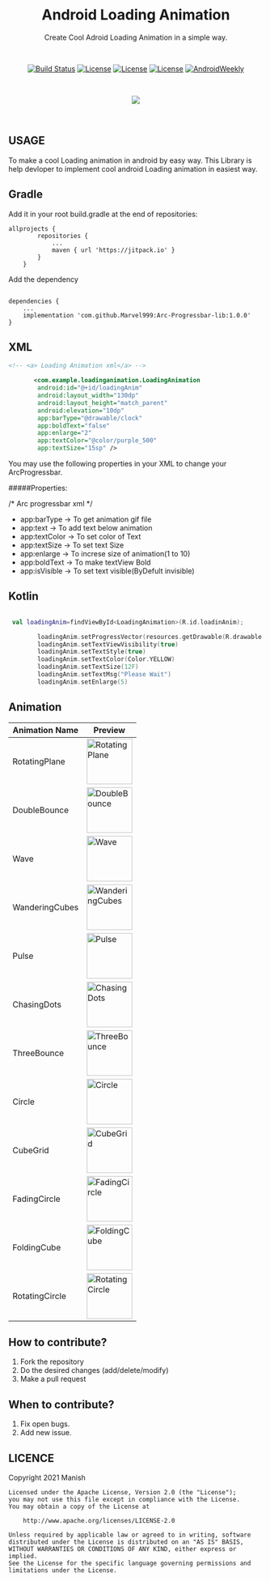 <h1 align="center">Android Loading Animation</h1>

<p align="center">
Create Cool Adroid Loading Animation in a simple way.
</p>
</br>
<p align="center">
  <a href="https://github.com/sparrow007/CarouselRecyclerview/actions"><img alt="Build Status"src="https://github.com/sparrow007/CarouselRecyclerview/workflows/Android%20CI/badge.svg"/></a> 
  <a href="https://opensource.org/licenses/Apache-2.0"><img alt="License" src="https://img.shields.io/badge/License-Apache%202.0-blue.svg"/></a>
  <a href="http://developer.android.com/index.html"><img alt="License" src="https://img.shields.io/badge/platform-android-green.svg"/></a>
    <a href="https://android-arsenal.com/api?level=14"><img alt="License" src="https://img.shields.io/badge/API-14%2B-brightgreen.svg"/></a>
    <a href="https://mailchi.mp/kotlinweekly/kotlin-weekly-242"><img alt="AndroidWeekly" src="https://skydoves.github.io/badges/kotlin-weekly.svg"/></a>

</p>
</br>

<p align="center">
  <img src="https://user-images.githubusercontent.com/43094705/116810846-a697a480-ab63-11eb-8d4e-b705cd16ff41.png">
</p>
 
</br>



USAGE
-----
To make a cool Loading animation in android by easy way. This Library is help devloper to implement cool android Loading animation in easiest way.

Gradle
------
Add it in your root build.gradle at the end of repositories:
```
allprojects {
		repositories {
			...
			maven { url 'https://jitpack.io' }
		}
	}
```
Add the dependency
```

dependencies {
    ...
    implementation 'com.github.Marvel999:Arc-Progressbar-lib:1.0.0'
}
```


XML
-----

```xml
<!-- <a> Loading Animation xml</a> -->

       <com.example.loadinganimation.LoadingAnimation
        android:id="@+id/loadingAnim"
        android:layout_width="130dp"
        android:layout_height="match_parent"
        android:elevation="10dp"
        app:barType="@drawable/clock"
        app:boldText="false"
        app:enlarge="2"
        app:textColor="@color/purple_500"
        app:textSize="15sp" />

```
You may use the following properties in your XML to change your ArcProgressbar.

#####Properties:


/* Arc progressbar xml */

* app:barType          -> To get animation gif file
* app:text             -> To add text below animation
* app:textColor        -> To set color of Text
* app:textSize         -> To set text Size
* app:enlarge          -> To increse size of animation(1 to 10)
* app:boldText         -> To make textView Bold
* app:isVisible        -> To set text visible(ByDefult invisible)


Kotlin
-----

```kotlin

 val loadingAnim=findViewById<LoadingAnimation>(R.id.loadinAnim);

        loadingAnim.setProgressVector(resources.getDrawable(R.drawable.black_three_dot_circle))
        loadingAnim.setTextViewVisibility(true)
        loadingAnim.setTextStyle(true)
        loadingAnim.setTextColor(Color.YELLOW)
        loadingAnim.setTextSize(12F)
        loadingAnim.setTextMsg("Please Wait")
        loadingAnim.setEnlarge(5)
```

Animation
-----

Animation Name | Preview
------------     |   -------------
RotatingPlane    | <img src='' alt='RotatingPlane' width="90px" height="90px"/>
DoubleBounce     | <img src='' alt='DoubleBounce' width="90px" height="90px"/>
Wave             | <img src='' alt='Wave' width="90px" height="90px"/>
WanderingCubes   | <img src='' alt='WanderingCubes' width="90px" height="90px"/>
Pulse            | <img src='' alt='Pulse' width="90px" height="90px"/>
ChasingDots      | <img src='' alt='ChasingDots' width="90px" height="90px"/>
ThreeBounce      | <img src='' alt='ThreeBounce' width="90px" height="90px"/>
Circle           | <img src='' alt='Circle' width="90px" height="90px"/>
CubeGrid         | <img src='' alt='CubeGrid' width="90px" height="90px"/>
FadingCircle     | <img src='' alt='FadingCircle' width="90px" height="90px"/>
FoldingCube      | <img src='' alt='FoldingCube' width="90px" height="90px"/>
RotatingCircle   | <img src='' alt='RotatingCircle' width="90px" height="90px"/>

## How to contribute?

1. Fork the repository 
2. Do the desired changes (add/delete/modify)
3. Make a pull request

## When to contribute?

1. Fix open bugs.
2. Add new issue.


LICENCE
-----

 Copyright 2021 Manish

    Licensed under the Apache License, Version 2.0 (the "License");
    you may not use this file except in compliance with the License.
    You may obtain a copy of the License at

        http://www.apache.org/licenses/LICENSE-2.0

    Unless required by applicable law or agreed to in writing, software
    distributed under the License is distributed on an "AS IS" BASIS,
    WITHOUT WARRANTIES OR CONDITIONS OF ANY KIND, either express or implied.
    See the License for the specific language governing permissions and
    limitations under the License.
